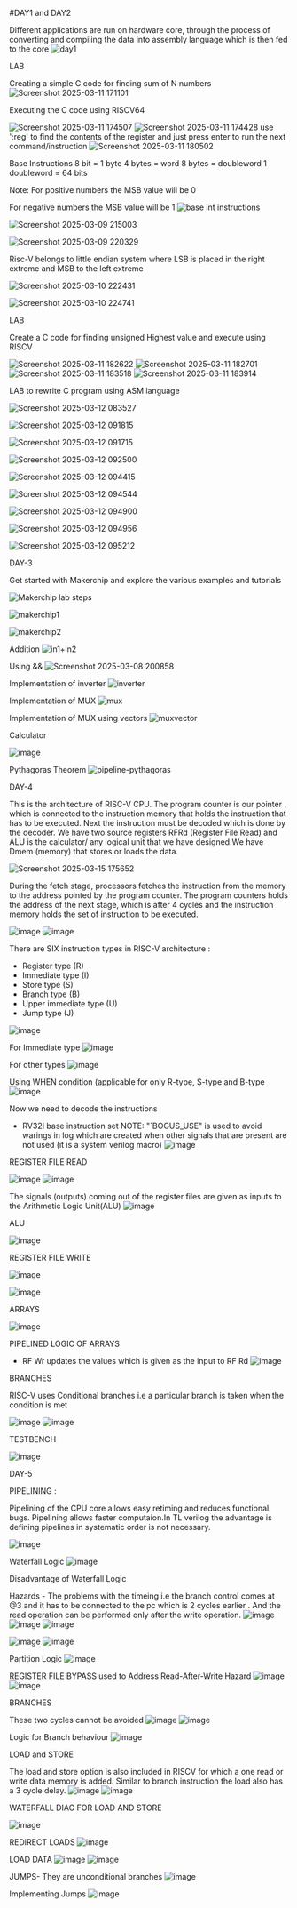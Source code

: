 #DAY1 and DAY2

Different applications are run on hardware core, through the process of converting and compiling the data into assembly language which is then fed to the core
![day1](https://github.com/user-attachments/assets/a14a0817-b010-448a-991d-a14e118dd531)



LAB 


Creating a simple C code for finding sum of N numbers
![Screenshot 2025-03-11 171101](https://github.com/user-attachments/assets/6a169063-fd8a-4221-a110-1e714750406b)

Executing the C code using RISCV64 

![Screenshot 2025-03-11 174507](https://github.com/user-attachments/assets/e43af1a2-659e-4e02-ac4b-ba34db65bb2d)
![Screenshot 2025-03-11 174428](https://github.com/user-attachments/assets/919f1aed-0b34-4776-878f-635cb5fe14df)
use ':reg' to find the contents of the register and just press enter to run the next command/instruction
![Screenshot 2025-03-11 180502](https://github.com/user-attachments/assets/dd49792b-3763-4f58-8789-2a52487cf290)



Base Instructions 
8 bit = 1 byte
4 bytes = word
8 bytes = doubleword
1 doubleword = 64 bits

Note: For positive numbers the MSB value will be 0 

  For negative numbers the MSB value will be 1
![base int instructions](https://github.com/user-attachments/assets/66aca04b-69d0-437f-9023-982f07fa5648)

![Screenshot 2025-03-09 215003](https://github.com/user-attachments/assets/0f0681e6-1105-4e8b-b228-d5c5cdbb9921)

![Screenshot 2025-03-09 220329](https://github.com/user-attachments/assets/2f8b5338-d16c-46b8-8969-0aad61caac53)



Risc-V belongs to little endian system where LSB is placed in the right extreme and MSB to the left extreme 

![Screenshot 2025-03-10 222431](https://github.com/user-attachments/assets/5d23b13e-4dc3-43ed-9313-b219162292eb)

![Screenshot 2025-03-10 224741](https://github.com/user-attachments/assets/8773aa02-051d-4688-8d4e-a75696aada67)


LAB

Create a C code for finding unsigned Highest value and execute using RISCV

![Screenshot 2025-03-11 182622](https://github.com/user-attachments/assets/a94d94ed-7565-40e4-a671-9debe033e2ac)
![Screenshot 2025-03-11 182701](https://github.com/user-attachments/assets/1205dba7-a5c6-4bc7-adb8-2c0c071170e5)
![Screenshot 2025-03-11 183518](https://github.com/user-attachments/assets/0f5d3e34-76c6-446e-b092-abed078ee4c3)
![Screenshot 2025-03-11 183914](https://github.com/user-attachments/assets/243908cb-affe-4343-b37e-5b340d54ac2c)


LAB to rewrite C program using ASM language 


![Screenshot 2025-03-12 083527](https://github.com/user-attachments/assets/9fd36c4e-5e28-42a4-975d-af9cc78ecadd)

![Screenshot 2025-03-12 091815](https://github.com/user-attachments/assets/d08f009b-c513-4743-8191-cf1271ccb2b8)

![Screenshot 2025-03-12 091715](https://github.com/user-attachments/assets/92cc986f-1196-430f-a6c2-ab74f0f85523)


![Screenshot 2025-03-12 092500](https://github.com/user-attachments/assets/0bd50a80-ec1c-44d7-bc01-13a20ada040f)

![Screenshot 2025-03-12 094415](https://github.com/user-attachments/assets/9a2d4016-27ed-4d87-a296-35adf0d62465)

![Screenshot 2025-03-12 094544](https://github.com/user-attachments/assets/5c89567d-18b2-446a-aa0b-f05e5e96ed9e)

![Screenshot 2025-03-12 094900](https://github.com/user-attachments/assets/e7b3e54f-94f3-4a3b-b04a-7cf41b7cfac2)

![Screenshot 2025-03-12 094956](https://github.com/user-attachments/assets/217ac80f-b033-48e5-9437-5aa6e7fbd8a5)

![Screenshot 2025-03-12 095212](https://github.com/user-attachments/assets/de4ffe78-de5c-4b56-80e3-927a300a48a7)



DAY-3



Get started with Makerchip and explore the various examples and tutorials 

![Makerchip lab steps](https://github.com/user-attachments/assets/f231be70-e509-4db4-b539-190af5cf3579)


![makerchip1](https://github.com/user-attachments/assets/a06adf46-51ae-4d98-ae8f-9dbb15f6fa90)


![makerchip2](https://github.com/user-attachments/assets/ec907145-bb74-43d7-9640-945ff7d4c0c3)

Addition
![in1+in2](https://github.com/user-attachments/assets/bc807e73-9e7c-47de-b229-af121bb85106)

Using && 
![Screenshot 2025-03-08 200858](https://github.com/user-attachments/assets/5d6ba0bc-a8a5-4e5b-b4d2-5fbd62b884a6)

Implementation of inverter 
![inverter](https://github.com/user-attachments/assets/8949ee5a-a4fe-4d4e-acbd-02a80ace8763)

Implementation of MUX
![mux](https://github.com/user-attachments/assets/602b8db6-2dd7-4cf9-ad1d-349a231966f5)

Implementation of MUX using vectors 
![muxvector](https://github.com/user-attachments/assets/7d5a841a-957a-4c5a-803d-b3721a37f925)


Calculator 

![image](https://github.com/user-attachments/assets/3ef97353-dd1b-4527-a97c-116931d12ed7)



Pythagoras Theorem 
![pipeline-pythagoras](https://github.com/user-attachments/assets/cfc69d85-6d30-4211-a406-5eb9bd507f32)

DAY-4

This is the architecture of RISC-V CPU.
The program counter is our pointer , which is connected to the instruction memory that holds the instruction that has to be executed. Next the instruction must be decoded which is done by the decoder.
We have two source registers RFRd (Register File Read) and ALU is the calculator/ any logical unit that we have designed.We have Dmem (memory) that stores or loads the data.




![Screenshot 2025-03-15 175652](https://github.com/user-attachments/assets/f33c8518-8e81-49eb-832c-54d2297f877b)





During the fetch stage, processors fetches the instruction from the memory to the address pointed by the program counter. The program counters holds the address of the next stage, which is after 4 cycles and the instruction memory holds the set of instruction to be executed.

![image](https://github.com/user-attachments/assets/7b24f4f1-4242-43c2-99b9-84275b802ddb)
![image](https://github.com/user-attachments/assets/48a328de-c82c-4db0-beff-5f0632616f34)





There are SIX instruction types in RISC-V architecture :
* Register type (R)
* Immediate type (I)
* Store type (S)
* Branch type (B)
* Upper immediate type (U)
* Jump type (J)


![image](https://github.com/user-attachments/assets/df75e986-42d0-455d-ba14-d1a15e41713d)


For Immediate type
![image](https://github.com/user-attachments/assets/9d04c8b8-25b4-4ab9-b049-7156e3d2fadd)


For other types
![image](https://github.com/user-attachments/assets/51b25f95-3000-4ee3-88ed-f660b80db33f)


Using WHEN condition (applicable for only R-type, S-type and B-type
![image](https://github.com/user-attachments/assets/ea2dd249-558b-40a4-8010-40fa7debd901)


Now we need to decode the instructions 
* RV32I base instruction set
NOTE: "`BOGUS_USE" is used to avoid warings in log which are created when other signals that are present are not used (it is a system verilog macro) 
![image](https://github.com/user-attachments/assets/9de092ea-b0b1-4927-90d0-8d05f52ea0d5)



REGISTER FILE READ

![image](https://github.com/user-attachments/assets/c6a9dbd5-9174-446e-b6ab-ef9c50f1bef8)
![image](https://github.com/user-attachments/assets/a7a2fc3c-aa53-4c90-b5a3-1257a0c030bf)

The signals (outputs) coming out of the register files are given as inputs to the Arithmetic Logic Unit(ALU)
![image](https://github.com/user-attachments/assets/2b87f159-4681-42c6-8eb3-d0f2489ddc98)


ALU

![image](https://github.com/user-attachments/assets/70fd09df-da80-491b-9d67-da78d570d37c)


REGISTER FILE WRITE 

![image](https://github.com/user-attachments/assets/c405b776-923e-41fe-a9ed-13a8866e76b4)

![image](https://github.com/user-attachments/assets/24721461-ec4f-4afd-bc00-e33ac529171b)


ARRAYS

![image](https://github.com/user-attachments/assets/8269662f-04c3-43d3-947c-56cdff820653)

PIPELINED LOGIC OF ARRAYS

* RF Wr updates the values which is given as the input to RF Rd
![image](https://github.com/user-attachments/assets/fb4dca18-74f5-4e2d-b891-c9d4f529788d)


BRANCHES

RISC-V uses Conditional branches i.e a particular branch is taken when the condition is met

![image](https://github.com/user-attachments/assets/7a64bb03-c5ac-48f0-88da-2c46f49654be)
![image](https://github.com/user-attachments/assets/82d13b6a-cff8-4954-9b18-b9dc4a2a472e)


TESTBENCH

![image](https://github.com/user-attachments/assets/fdc2bf84-2e4e-4736-9506-f49e620015c6)



DAY-5

PIPELINING :


Pipelining of the CPU core allows easy retiming and reduces functional bugs. Pipelining allows faster computaion.In TL verilog the advantage is defining pipelines in systematic order is not necessary. 

![image](https://github.com/user-attachments/assets/9fb814e0-9fc6-48c9-92b1-01de59627f6b)


Waterfall Logic 
![image](https://github.com/user-attachments/assets/95696702-fd87-4a9a-a8fc-84b27e3aed8c)



Disadvantage of Waterfall Logic

Hazards - The problems with the timeing i.e the branch control comes at @3 and it has to be connected to the pc which is 2 cycles earlier . And the read operation can be performed only after the write operation.
![image](https://github.com/user-attachments/assets/0b43371a-45f2-4139-a645-1fdfa73a8592)
![image](https://github.com/user-attachments/assets/3d46d910-4730-4167-a726-e68c3c069ad1)
![image](https://github.com/user-attachments/assets/07fa8b1f-5694-4752-9f9a-813409a15331)

![image](https://github.com/user-attachments/assets/d3fd8ae0-45f7-4262-a606-c0635d168a18)
![image](https://github.com/user-attachments/assets/3de0cbde-43bc-41e1-88da-381d351d516f)


Partition Logic
![image](https://github.com/user-attachments/assets/117e254b-c2ef-4062-816b-41a23a9b00e9)

REGISTER FILE BYPASS used to Address Read-After-Write Hazard
![image](https://github.com/user-attachments/assets/0fa65b4b-028a-433e-a560-bf12bfaacb7c)
![image](https://github.com/user-attachments/assets/1ab70274-f90f-4acb-8aa6-a95beeb54dcb)

BRANCHES

These two cycles cannot be avoided 
![image](https://github.com/user-attachments/assets/602f13fa-3e9a-4c1d-a396-601b4e3346a3)
![image](https://github.com/user-attachments/assets/f32f9b71-774f-43f2-9918-40d2a47e5850)

Logic for Branch behaviour 
![image](https://github.com/user-attachments/assets/00bef646-e804-48d1-bc3a-d2779a6c3023)


LOAD and STORE

The load and store option is also included in RISCV for which a one read or write data memory is added. Similar to branch instruction the load also has a 3 cycle delay.
![image](https://github.com/user-attachments/assets/3a253e23-6f55-4d36-8c4f-a77061a9b683)
![image](https://github.com/user-attachments/assets/3cdbb7db-f9ad-4751-85ae-ef77d0f60cba)



WATERFALL DIAG FOR LOAD AND STORE

![image](https://github.com/user-attachments/assets/49652b89-11e0-4fd6-a224-9f001f89c734)

REDIRECT LOADS
![image](https://github.com/user-attachments/assets/b5c58842-dcc7-471c-a593-fd6bf1819c6a)


LOAD DATA
![image](https://github.com/user-attachments/assets/114996ad-a42f-496a-ad99-9d882d20a18b)
![image](https://github.com/user-attachments/assets/4554c8dc-7543-4dd5-9f9a-b6315b4d283c)



JUMPS- They are unconditional branches 
![image](https://github.com/user-attachments/assets/bcba259b-7b9f-4fa9-96ba-33d47818b32e)


Implementing Jumps
![image](https://github.com/user-attachments/assets/e29a0d88-7cb9-45c8-a4f7-36b77ec29436)












































